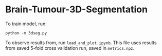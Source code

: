 # Brain-Tumour-3D-Segmentation

To train model, run:
```
python -m 3dseg.py
```

To observe results from, run ```load_and_plot.ipynb```. This file uses results from saved 5-fold cross validation run, saved in ```metrics.npz```.
